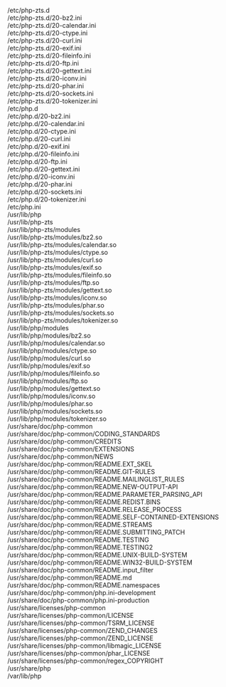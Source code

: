 /etc/php-zts.d  
/etc/php-zts.d/20-bz2.ini  
/etc/php-zts.d/20-calendar.ini  
/etc/php-zts.d/20-ctype.ini  
/etc/php-zts.d/20-curl.ini  
/etc/php-zts.d/20-exif.ini  
/etc/php-zts.d/20-fileinfo.ini  
/etc/php-zts.d/20-ftp.ini  
/etc/php-zts.d/20-gettext.ini  
/etc/php-zts.d/20-iconv.ini  
/etc/php-zts.d/20-phar.ini  
/etc/php-zts.d/20-sockets.ini  
/etc/php-zts.d/20-tokenizer.ini  
/etc/php.d  
/etc/php.d/20-bz2.ini  
/etc/php.d/20-calendar.ini  
/etc/php.d/20-ctype.ini  
/etc/php.d/20-curl.ini  
/etc/php.d/20-exif.ini  
/etc/php.d/20-fileinfo.ini  
/etc/php.d/20-ftp.ini  
/etc/php.d/20-gettext.ini  
/etc/php.d/20-iconv.ini  
/etc/php.d/20-phar.ini  
/etc/php.d/20-sockets.ini  
/etc/php.d/20-tokenizer.ini  
/etc/php.ini  
/usr/lib/php  
/usr/lib/php-zts  
/usr/lib/php-zts/modules  
/usr/lib/php-zts/modules/bz2.so  
/usr/lib/php-zts/modules/calendar.so  
/usr/lib/php-zts/modules/ctype.so  
/usr/lib/php-zts/modules/curl.so  
/usr/lib/php-zts/modules/exif.so  
/usr/lib/php-zts/modules/fileinfo.so  
/usr/lib/php-zts/modules/ftp.so  
/usr/lib/php-zts/modules/gettext.so  
/usr/lib/php-zts/modules/iconv.so  
/usr/lib/php-zts/modules/phar.so  
/usr/lib/php-zts/modules/sockets.so  
/usr/lib/php-zts/modules/tokenizer.so  
/usr/lib/php/modules  
/usr/lib/php/modules/bz2.so  
/usr/lib/php/modules/calendar.so  
/usr/lib/php/modules/ctype.so  
/usr/lib/php/modules/curl.so  
/usr/lib/php/modules/exif.so  
/usr/lib/php/modules/fileinfo.so  
/usr/lib/php/modules/ftp.so  
/usr/lib/php/modules/gettext.so  
/usr/lib/php/modules/iconv.so  
/usr/lib/php/modules/phar.so  
/usr/lib/php/modules/sockets.so  
/usr/lib/php/modules/tokenizer.so  
/usr/share/doc/php-common  
/usr/share/doc/php-common/CODING\_STANDARDS  
/usr/share/doc/php-common/CREDITS  
/usr/share/doc/php-common/EXTENSIONS  
/usr/share/doc/php-common/NEWS  
/usr/share/doc/php-common/README.EXT\_SKEL  
/usr/share/doc/php-common/README.GIT-RULES  
/usr/share/doc/php-common/README.MAILINGLIST\_RULES  
/usr/share/doc/php-common/README.NEW-OUTPUT-API  
/usr/share/doc/php-common/README.PARAMETER\_PARSING\_API  
/usr/share/doc/php-common/README.REDIST.BINS  
/usr/share/doc/php-common/README.RELEASE\_PROCESS  
/usr/share/doc/php-common/README.SELF-CONTAINED-EXTENSIONS  
/usr/share/doc/php-common/README.STREAMS  
/usr/share/doc/php-common/README.SUBMITTING\_PATCH  
/usr/share/doc/php-common/README.TESTING  
/usr/share/doc/php-common/README.TESTING2  
/usr/share/doc/php-common/README.UNIX-BUILD-SYSTEM  
/usr/share/doc/php-common/README.WIN32-BUILD-SYSTEM  
/usr/share/doc/php-common/README.input\_filter  
/usr/share/doc/php-common/README.md  
/usr/share/doc/php-common/README.namespaces  
/usr/share/doc/php-common/php.ini-development  
/usr/share/doc/php-common/php.ini-production  
/usr/share/licenses/php-common  
/usr/share/licenses/php-common/LICENSE  
/usr/share/licenses/php-common/TSRM\_LICENSE  
/usr/share/licenses/php-common/ZEND\_CHANGES  
/usr/share/licenses/php-common/ZEND\_LICENSE  
/usr/share/licenses/php-common/libmagic\_LICENSE  
/usr/share/licenses/php-common/phar\_LICENSE  
/usr/share/licenses/php-common/regex\_COPYRIGHT  
/usr/share/php  
/var/lib/php  
